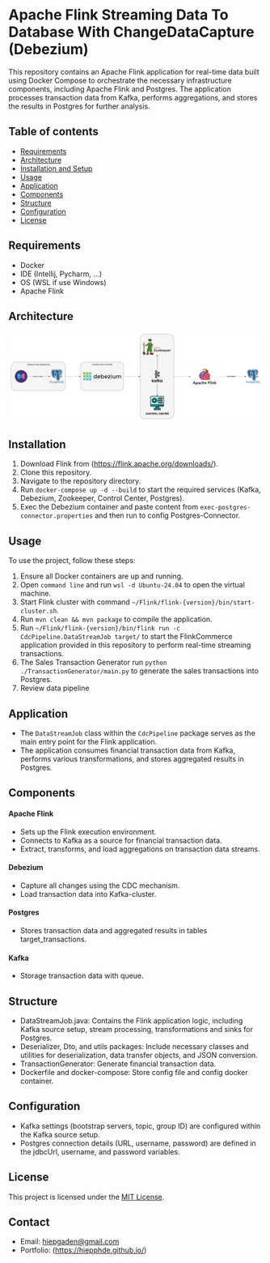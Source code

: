 # Apache Flink Streaming Data To Database With ChangeDataCapture (Debezium)

This repository contains an Apache Flink application for real-time data built using Docker Compose to
orchestrate the necessary infrastructure components, including Apache Flink and Postgres. The
application processes transaction data from Kafka, performs aggregations, and stores the results in Postgres for further analysis.

## Table of contents

- [Requirements](#Requirements)
- [Architecture](#Architecture)
- [Installation and Setup](#Installation)
- [Usage](#Usage)
- [Application](#Application)
- [Components](#Components)
- [Structure](#Structure)
- [Configuration](#Configuration)
- [License](#License)

## Requirements

- Docker
- IDE (Intellij, Pycharm, ...)
- OS (WSL if use Windows)
- Apache Flink

## Architecture

![image](system.png)

## Installation

1. Download Flink from (https://flink.apache.org/downloads/).
2. Clone this repository. 
3. Navigate to the repository directory.
4. Run ```docker-compose up -d --build``` to start the required services (Kafka, Debezium, Zookeeper, Control Center, Postgres).
5. Exec the Debezium container and paste content from `exec-postgres-connector.properties` and then run to config Postgres-Connector.

## Usage

To use the project, follow these steps:

1. Ensure all Docker containers are up and running.
2. Open `command line` and run ```wsl -d Ubuntu-24.04``` to open the virtual machine.
3. Start Flink cluster with command ```~/Flink/flink-{version}/bin/start-cluster.sh```.
4. Run ```mvn clean && mvn package``` to compile the application.
5. Run ```~/Flink/flink-{version}/bin/flink run -c CdcPipeline.DataStreamJob target/``` to start the FlinkCommerce application provided in this repository to perform real-time streaming transactions.
6. The Sales Transaction Generator run ```python ./TransactionGenerator/main.py``` to generate the sales transactions into Postgres.
7. Review data pipeline

## Application

- The ```DataStreamJob``` class within the `CdcPipeline` package serves as the main entry point for the Flink application. 
- The application consumes financial transaction data from Kafka, performs various transformations, and
stores aggregated results in Postgres.

## Components

#### Apache Flink
- Sets up the Flink execution environment.
- Connects to Kafka as a source for financial transaction data.
- Extract, transforms, and load aggregations on transaction data streams.

#### Debezium
- Capture all changes using the CDC mechanism.
- Load transaction data into Kafka-cluster.

#### Postgres
- Stores transaction data and aggregated results in tables target_transactions.

#### Kafka
- Storage transaction data with queue.

## Structure

- DataStreamJob.java: Contains the Flink application logic, including Kafka source setup, stream processing, transformations and sinks for Postgres.
- Deserializer, Dto, and utils packages: Include necessary classes and utilities for deserialization, data transfer objects, and JSON conversion.
- TransactionGenerator: Generate financial transaction data.
- Dockerfile and docker-compose: Store config file and config docker container.

## Configuration

- Kafka settings (bootstrap servers, topic, group ID) are configured within the Kafka source setup.
- Postgres connection details (URL, username, password) are defined in the jdbcUrl, username, and password variables.

## License

This project is licensed under the [MIT License](LICENSE).

## Contact

- Email: hiepgaden@gmail.com
- Portfolio: (https://hiepphde.github.io/)
